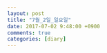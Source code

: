 ```yaml
---
layout: post
title: "7월_2일_일요일"
date: 2017-07-02 9:48:00 +0900
comments: true 
categories: [diary] 
---
```

